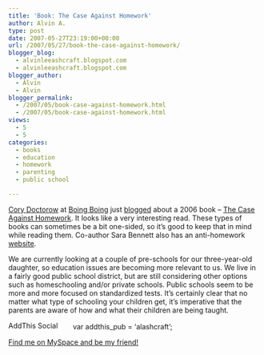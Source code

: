 ```yaml
---
title: 'Book: The Case Against Homework'
author: Alvin A.
type: post
date: 2007-05-27T23:19:00+00:00
url: /2007/05/27/book-the-case-against-homework/
blogger_blog:
  - alvinleeashcraft.blogspot.com
  - alvinleeashcraft.blogspot.com
blogger_author:
  - Alvin
  - Alvin
blogger_permalink:
  - /2007/05/book-case-against-homework.html
  - /2007/05/book-case-against-homework.html
views:
  - 5
  - 5
categories:
  - books
  - education
  - homework
  - parenting
  - public school

---
```

[Cory Doctorow][1] at [Boing Boing][2] just [blogged][3] about a 2006 book &#8211; [The Case Against Homework][4]. It looks like a very interesting read. These types of books can sometimes be a bit one-sided, so it&#8217;s good to keep that in mind while reading them. Co-author Sara Bennett also has an anti-homework [website][5].

We are currently looking at a couple of pre-schools for our three-year-old daughter, so education issues are becoming more relevant to us. We live in a fairly good public school district, but are still considering other options such as homeschooling and/or private schools. Public schools seem to be more and more focused on standardized tests. It&#8217;s certainly clear that no matter what type of schooling your children get, it&#8217;s imperative that the parents are aware of how and what their children are being taught.

<!-- AddThis Bookmark Button BEGIN -->

  
<a href="http://www.addthis.com/bookmark.php" target="_blank"><img data-recalc-dims="1" loading="lazy" decoding="async" src="https://i0.wp.com/s9.addthis.com/button1-bm.gif?resize=125%2C16" alt="AddThis Social Bookmark Button" border="0" height="16" width="125" /></a> var addthis_pub = &#8216;alashcraft&#8217;;  
<!-- AddThis Bookmark Button END -->

<div class="blogger-post-footer">
  <a href="http://www.myspace.com/alvinashcraft">Find me on MySpace and be my friend!</a></p>
</div>

 [1]: http://en.wikipedia.org/wiki/Cory_Doctorow
 [2]: http://www.boingboing.net/
 [3]: http://www.boingboing.net/2007/05/27/homework_sucks_the_c.html
 [4]: http://www.amazon.com/exec/obidos/ASIN/0307340171/downandoutint-20
 [5]: http://www.stophomework.com/